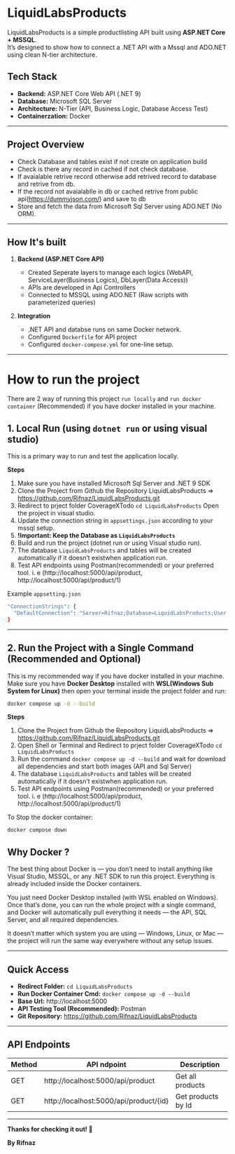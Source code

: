 # LiquidLabsProducts

LiquidLabsProducts is a simple productlisting API built using **ASP.NET Core + MSSQL**.  
It’s designed to show how to connect a .NET API with a Mssql and ADO.NET using clean N-tier architecture.

## Tech Stack

- **Backend:** ASP.NET Core Web API (.NET 9)
- **Database:** Microsoft SQL Server
- **Architecture:** N-Tier (API, Business Logic, Database Access Test)
- **Containerzation:** Docker

---

## Project Overview

- Check Database and tables exist if not create on application build
- Check is there any record in cached if not  check database.
- If avaialable retrive record otherwise add retrived record to database and retrive from db.
- If the record not avaialablle in db or cached retrive from public api(https://dummyjson.com/) and save to db
- Store and fetch the data from Microsoft Sql Server using ADO.NET (No ORM).

---

## How It's built

1. **Backend (ASP.NET Core API)**
   - Created Seperate layers to manage each logics (WebAPI, ServiceLayer(Business Logics), DbLayer(Data Access))
   - APIs are developed in Api Controllers
   - Connected to MSSQL using ADO.NET (Raw scripts with parameterized queries)
  
2. **Integration**
   - .NET API and databse runs on same Docker network.
   - Configured `Dockerfile` for API project
   - Configured `docker-compose.yml` for one-line setup.

---

# How to run the project

There are 2 way of running this project `run locally` and `run docker container` (Recommended) if you have docker installed in your machine.

## 1. Local Run (using `dotnet run` or using visual studio)

This is a primary way to run and test the application locally.

**Steps**

1. Make sure you have installed Microsoft Sql Server and .NET 9 SDK
3. Clone the Project from Github the Repository LiquidLabsProducts => https://github.com/Rifnaz/LiquidLabsProducts.git
4. Redirect to prject folder CoverageXTodo `cd LiquidLabsProducts` Open the project in visual studio.
5. Update the connection string in `appsettings.json` according to your mssql setup.
6. **!Important: Keep the Database as `LiquidLabsProducts`**
7. Build and run the project (dotnet run or using Visual studio run).
8. The database `LiquidLabsProducts` and tables will be created automatically if it doesn’t existwhen application run.
9. Test API endpoints using Postman(recommended) or your preferred tool. i. e (http://localhost:5000/api/product, http://localhost:5000/api/product/1)

Example `appsetting.json`
``` bash
"ConnectionStrings": {
  "DefaultConnection": "Server=Rifnaz;Database=LiquidLabsProducts;User Id=admin;Password=admin1234;Trusted_Connection=true;TrustServerCertificate=true;"
}
```

---

## 2. Run the Project with a Single Command (Recommended and Optional)

This is my recommended way if you have docker installed in your machine. Make sure you have **Docker Desktop** installed with **WSL(Windows Sub System for Linux)** then open your terminal inside the project folder and run:

```bash
docker compose up -d --build
```
**Steps**

1. Clone the Project from Github the Repository LiquidLabsProducts => https://github.com/Rifnaz/LiquidLabsProducts.git
2. Open Shell or Terminal and Redirect to prject folder CoverageXTodo `cd LiquidLabsProducts`
3. Run the command `docker compose up -d --build` and wait for download all dependencies and start both images (API and Sql Server)
4. The database `LiquidLabsProducts` and tables will be created automatically if it doesn’t existwhen application run.
5. Test API endpoints using Postman(recommended) or your preferred tool. i. e (http://localhost:5000/api/product, http://localhost:5000/api/product/1)

To Stop the docker container:
```bash
docker compose down
```

## Why Docker ? 

The best thing about Docker is — you don’t need to install anything like Visual Studio, MSSQL, or any .NET SDK to run this project.
Everything is already included inside the Docker containers.

You just need Docker Desktop installed (with WSL enabled on Windows).
Once that’s done, you can run the whole project with a single command, and Docker will automatically pull everything it needs — the API, SQL Server, and all required dependencies.

It doesn’t matter which system you are using — Windows, Linux, or Mac — the project will run the same way everywhere without any setup issues.

---

## Quick Access
- **Redirect Folder:** `cd LiquidLabsProducts`
- **Run Docker Container Cmd:** `docker compose up -d --build`
- **Base Url:** http://localhost:5000
- **API Testing Tool (Recommended):** Postman
- **Git Repository:** https://github.com/Rifnaz/LiquidLabsProducts

---

## API Endpoints

| Method | API ndpoint | Description |
|----------|----------|----------|
| GET | http://localhost:5000/api/product | Get all products |
| GET | http://localhost:5000/api/product/{id} | Get products by Id |


---


**Thanks for checking it out! 🙌**

**By Rifnaz**
